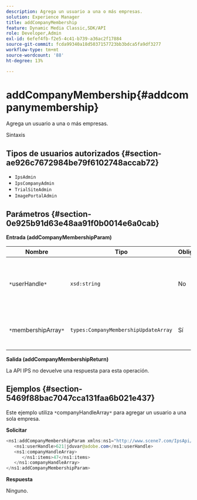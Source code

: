 ```yaml
---
description: Agrega un usuario a una o más empresas.
solution: Experience Manager
title: addCompanyMembership
feature: Dynamic Media Classic,SDK/API
role: Developer,Admin
exl-id: 6efef4fb-f2e5-4c41-b739-a36ac2f17884
source-git-commit: fcda99340a18d5037157723bb3bdca5fa9df3277
workflow-type: tm+mt
source-wordcount: '88'
ht-degree: 13%

---
```


# addCompanyMembership{#addcompanymembership}

Agrega un usuario a una o más empresas.

Sintaxis

## Tipos de usuarios autorizados {#section-ae926c7672984be79f6102748accab72}

* `IpsAdmin`
* `IpsCompanyAdmin`
* `TrialSiteAdmin`
* `ImagePortalAdmin`

## Parámetros {#section-0e925b91d63e48aa91f0b0014e6a0cab}

**Entrada (addCompanyMembershipParam)**

| Nombre | Tipo | Obligatorio | Descripción |
|---|---|---|---|
| `*`userHandle`*` | `xsd:string` | No | El identificador del usuario cuya pertenencia desea agregar. |
| `*`membershipArray`*` | `types:CompanyMembershipUpdateArray` | Sí | Matriz de empresas a las que va a agregar el usuario. |

**Salida (addCompanyMembershipReturn)**

La API IPS no devuelve una respuesta para esta operación.

## Ejemplos {#section-5469f88bac7047cca131faa6b021e437}

Este ejemplo utiliza `*`companyHandleArray`*` para agregar un usuario a una sola empresa.

**Solicitar**

```java
<ns1:addCompanyMembershipParam xmlns:ns1="http://www.scene7.com/IpsApi/xsd">
   <ns1:userHandle>621|jduvar@adobe.com</ns1:userHandle>
   <ns1:companyHandleArray>
      </ns1:items>47</ns1:items>
   </ns1:companyHandleArray>
</ns1:addCompanyMembershipParam>
```

**Respuesta**

Ninguno.
